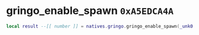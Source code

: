# gringo_enable_spawn `0xA5EDCA4A`

```lua
local result --[[ number ]] = natives.gringo.gringo_enable_spawn(_unk0 --[[ number ]], _unk1 --[[ number ]])
```
